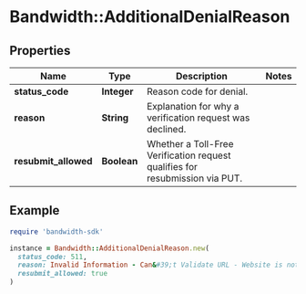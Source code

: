 # Bandwidth::AdditionalDenialReason

## Properties

| Name | Type | Description | Notes |
| ---- | ---- | ----------- | ----- |
| **status_code** | **Integer** | Reason code for denial. |  |
| **reason** | **String** | Explanation for why a verification request was declined. |  |
| **resubmit_allowed** | **Boolean** | Whether a Toll-Free Verification request qualifies for resubmission via PUT. |  |

## Example

```ruby
require 'bandwidth-sdk'

instance = Bandwidth::AdditionalDenialReason.new(
  status_code: 511,
  reason: Invalid Information - Can&#39;t Validate URL - Website is not accessible / not available,
  resubmit_allowed: true
)
```

